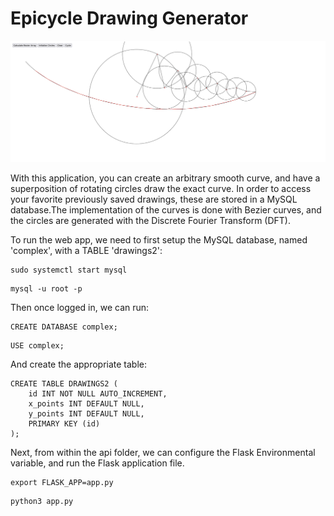 # Epicycle Drawing Generator #

![Epicycle Drawing](images/Epicycle_example.png)

With this application, you can create an arbitrary smooth curve, and have a superposition of rotating circles draw the exact curve. In order to access your favorite previously saved drawings, these are stored in a MySQL database.The implementation of the curves is done with Bezier curves, and the circles are generated with the Discrete Fourier Transform (DFT).


To run the web app, we need to first setup the MySQL database, named 'complex', with a TABLE 'drawings2':

```
sudo systemctl start mysql
```
```
mysql -u root -p
```

Then once logged in, we can run:

```
CREATE DATABASE complex;
```
```
USE complex;
```

And create the appropriate table:

```
CREATE TABLE DRAWINGS2 (
	id INT NOT NULL AUTO_INCREMENT,
	x_points INT DEFAULT NULL,
	y_points INT DEFAULT NULL,
	PRIMARY KEY (id)
);
```

Next, from within the api folder, we can configure the Flask Environmental variable, and run the Flask application file.

```
export FLASK_APP=app.py
```

```
python3 app.py
```





